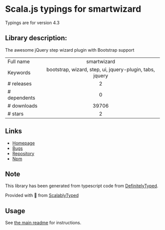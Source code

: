 
# Scala.js typings for smartwizard

Typings are for version 4.3

## Library description:
The awesome jQuery step wizard plugin with Bootstrap support

|                    |                 |
| ------------------ | :-------------: |
| Full name          | smartwizard |
| Keywords           | bootstrap, wizard, step, ui, jquery-plugin, tabs, jquery |
| # releases         | 2 |
| # dependents       | 0 |
| # downloads        | 39706 |
| # stars            | 2 |

## Links
- [Homepage](http://techlaboratory.net/smartwizard)
- [Bugs](https://github.com/techlab/SmartWizard/issues)
- [Repository](https://github.com/techlab/SmartWizard)
- [Npm](https://www.npmjs.com/package/smartwizard)
    


## Note
This library has been generated from typescript code from [DefinitelyTyped](https://definitelytyped.org).

Provided with :purple_heart: from [ScalablyTyped](https://github.com/oyvindberg/ScalablyTyped)

## Usage
See [the main readme](../../readme.md) for instructions.


